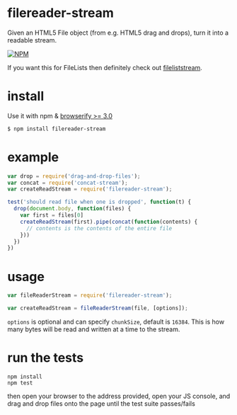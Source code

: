 # filereader-stream

Given an HTML5 File object (from e.g. HTML5 drag and drops), turn it into a readable stream.

[![NPM](https://nodei.co/npm/filereader-stream.png)](https://nodei.co/npm/filereader-stream/)

If you want this for FileLists then definitely check out [fileliststream](http://github.com/brianloveswords/fileliststream).

# install

Use it with npm & [browserify >= 3.0](/substack/node-browserify)

```bash
$ npm install filereader-stream
```

# example
```js
var drop = require('drag-and-drop-files');
var concat = require('concat-stream');
var createReadStream = require('filereader-stream');

test('should read file when one is dropped', function(t) {
  drop(document.body, function(files) {
    var first = files[0]
    createReadStream(first).pipe(concat(function(contents) {
      // contents is the contents of the entire file
    }))
  })
})
```

# usage

```js
var fileReaderStream = require('filereader-stream');

var createReadStream = fileReaderStream(file, [options]);
```

`options` is optional and can specify `chunkSize`, default is `16384`. This is how many bytes will be read and written at a 
time to the stream.

# run the tests

```
npm install
npm test
```

then open your browser to the address provided, open your JS console, and drag and drop files onto the page until the test suite passes/fails
